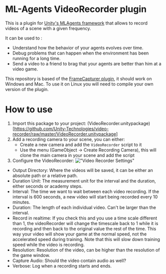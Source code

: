 # ML-Agents VideoRecorder plugin
This is a plugin for [Unity's MLAgents framework](https://github.com/Unity-Technologies/ml-agents) that allows to record videos of a scene with a given frequency.

It can be used to :
* Understand how the behavior of your agents evolves over time.
* Debug problems that can happen when the environment has been running for a long time.
* Send a video to a friend to brag that your agents are better than him at a video game.

This repository is based of the [FrameCapturer plugin](https://github.com/unity3d-jp/FrameCapturer), it should work on Windows and Mac. To use it on Linux you will need to compile your own version of the plugin.

# How to use

1. Import this package to your project: (VideoRecorder.unitypackage)[https://github.com/Unity-Technologies/video-recorder/raw/master/VideoRecorder.unitypackage]
2. Add a recording camera to your scene, you can either:
    * Create a new camera and add the `VideoRecorder` script to it
    * Use the menu (GameObject -> Create Recording Camera), this will clone the main camera in your scene and add the script
3. Configure the VideoRecorder:
!["Video Recorder Settings"](https://github.com/LeSphax/ppo/raw/master/Images/VideoRecorder.png "Video Recorder Settings")

* Output Directory: Where the videos will be saved, it can be either an absolute path or a relative path.
* Duration Unit: The measurement unit for the interval and the duration, either seconds or academy steps.
* Interval: The time we want to wait between each video recording. If the interval is 600 seconds, a new video will start being recorded every 10 minutes.
* Duration: The length of each individual video. Can't be larger than the interval.
* Record in realtime: If you check this and you use a time scale different than 1, the videoRecorder will change the timescale back to 1 while it is recording and then back to the original value the rest of the time. This way your video will show your game at the normal speed, not the accelerated speed during training. Note that this will slow down training speed while the video is recording.
* Resolution: Resolution of the video, can be higher than the resolution of the game window.
* Capture Audio: Should the video contain audio as well?
* Verbose: Log when a recording starts and ends.









